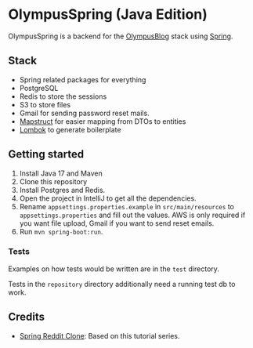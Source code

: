# OlympusSpring (Java Edition)

OlympusSpring is a backend for the [OlympusBlog](https://github.com/sentrionic/OlympusBlog) stack using [Spring](https://spring.io/).

## Stack

- Spring related packages for everything
- PostgreSQL
- Redis to store the sessions
- S3 to store files
- Gmail for sending password reset mails.
- [Mapstruct](https://mapstruct.org/) for easier mapping from DTOs to entities
- [Lombok](https://projectlombok.org/) to generate boilerplate

## Getting started

1. Install Java 17 and Maven
2. Clone this repository
3. Install Postgres and Redis.
4. Open the project in IntelliJ to get all the dependencies.
5. Rename `appsettings.properties.example` in `src/main/resources` to `appsettings.properties`
   and fill out the values. AWS is only required if you want file upload,
   Gmail if you want to send reset emails.
6. Run `mvn spring-boot:run`.

### Tests

Examples on how tests would be written are in the `test` directory.

Tests in the `repository` directory additionally need a running test db to work.

## Credits

- [Spring Reddit Clone](https://programmingtechie.com/2020/05/14/building-a-reddit-clone-with-spring-boot-and-angular/): Based on this tutorial series.
